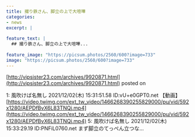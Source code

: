 ```yaml
---
title: 撮り鉄さん、脚立の上で大喧嘩
categories:
- news
excerpt: |
  
feature_text: |
  ## 撮り鉄さん、脚立の上で大喧嘩...
  
feature_image: "https://picsum.photos/2560/600?image=733"
image: "https://picsum.photos/2560/600?image=733"
---
```


[http://vipsister23.com/archives/9920871.html](http://vipsister23.com/archives/9920871.html)
posted on 

<!--more-->

1: 風吹けば名無し 2021/12/02(木) 15:31:51.58 ID:vU+e0GPT0.net 【動画】[https://video.twimg.com/ext_tw_video/1466268390255829000/pu/vid/592x1280/AEPDfBvX6L83TNQj.mp4](https://video.twimg.com/ext_tw_video/1466268390255829000/pu/vid/592x1280/AEPDfBvX6L83TNQj.mp4) 5: 風吹けば名無し 2021/12/02(木) 15:33:29.19 ID:PNFiL0760.net まず脚立のてっぺん立つな...
